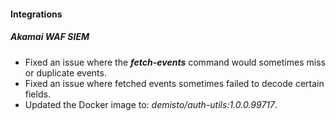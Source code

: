 
#### Integrations

##### Akamai WAF SIEM

- Fixed an issue where the ***fetch-events*** command would sometimes miss or duplicate events.
- Fixed an issue where fetched events sometimes failed to decode certain fields.
- Updated the Docker image to: *demisto/auth-utils:1.0.0.99717*.